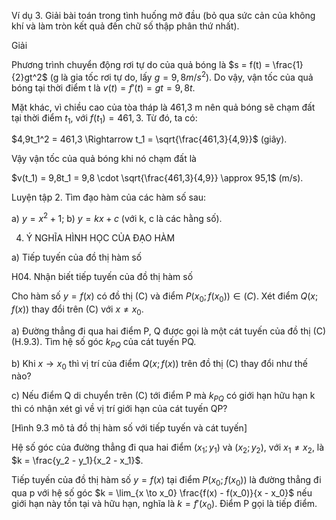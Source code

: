 Ví dụ 3. Giải bài toán trong tình huống mở đầu (bỏ qua sức cản của không khí và làm tròn kết quả đến chữ số thập phân thứ nhất).

Giải

Phương trình chuyển động rơi tự do của quả bóng là $s = f(t) = \frac{1}{2}gt^2$ (g là gia tốc rơi tự do, lấy $g = 9,8 m/s^2$). Do vậy, vận tốc của quả bóng tại thời điểm t là $v(t) = f'(t) = gt = 9,8t$.

Mặt khác, vì chiều cao của tòa tháp là 461,3 m nên quả bóng sẽ chạm đất tại thời điểm $t_1$, với $f(t_1) = 461,3$. Từ đó, ta có:

$4,9t_1^2 = 461,3 \Rightarrow t_1 = \sqrt{\frac{461,3}{4,9}}$ (giây).

Vậy vận tốc của quả bóng khi nó chạm đất là

$v(t_1) = 9,8t_1 = 9,8 \cdot \sqrt{\frac{461,3}{4,9}} \approx 95,1$ (m/s).

Luyện tập 2. Tìm đạo hàm của các hàm số sau:

a) $y = x^2 + 1$;
b) $y = kx + c$ (với k, c là các hằng số).

4. Ý NGHĨA HÌNH HỌC CỦA ĐẠO HÀM

a) Tiếp tuyến của đồ thị hàm số

H04. Nhận biết tiếp tuyến của đồ thị hàm số

Cho hàm số $y = f(x)$ có đồ thị (C) và điểm $P(x_0; f(x_0)) \in (C)$. Xét điểm $Q(x; f(x))$ thay đổi trên (C) với $x \neq x_0$.

a) Đường thẳng đi qua hai điểm P, Q được gọi là một cát tuyến của đồ thị (C) (H.9.3). Tìm hệ số góc $k_{PQ}$ của cát tuyến PQ.

b) Khi $x \to x_0$ thì vị trí của điểm $Q(x; f(x))$ trên đồ thị (C) thay đổi như thế nào?

c) Nếu điểm Q di chuyển trên (C) tới điểm P mà $k_{PQ}$ có giới hạn hữu hạn k thì có nhận xét gì về vị trí giới hạn của cát tuyến QP?

[Hình 9.3 mô tả đồ thị hàm số với tiếp tuyến và cát tuyến]

Hệ số góc của đường thẳng đi qua hai điểm $(x_1; y_1)$ và $(x_2; y_2)$, với $x_1 \neq x_2$, là $k = \frac{y_2 - y_1}{x_2 - x_1}$.

Tiếp tuyến của đồ thị hàm số $y = f(x)$ tại điểm $P(x_0; f(x_0))$ là đường thẳng đi qua p với hệ số góc $k = \lim_{x \to x_0} \frac{f(x) - f(x_0)}{x - x_0}$ nếu giới hạn này tồn tại và hữu hạn, nghĩa là $k = f'(x_0)$. Điểm P gọi là tiếp điểm.